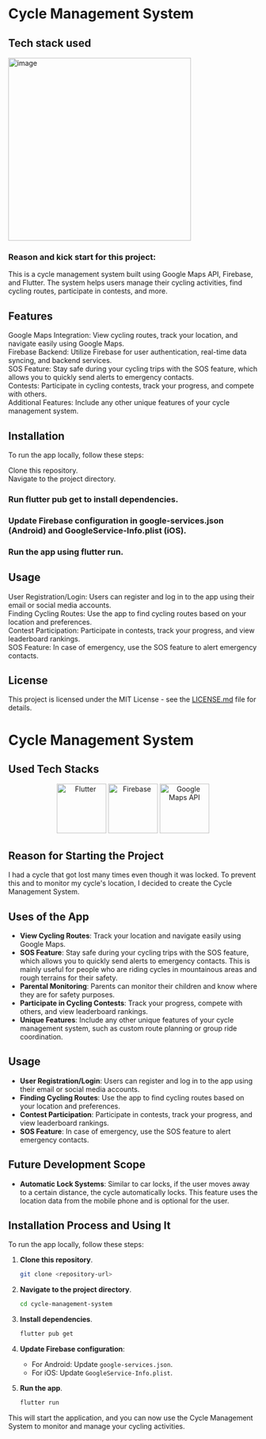 <h1>Cycle Management System</h1> 

<h2>Tech stack used</h2>
<img width="369" alt="image" src="https://github.com/saikrishy3808u3qr3pur3q/Cycle-Management-Sysytem/assets/114069009/61c42699-bf36-463d-bd11-60a0d56fe7fe">


<h3>Reason and kick start for this project:</h3>

This is a cycle management system built using Google Maps API, Firebase, and Flutter. The system helps users manage their cycling activities, find cycling routes, participate in contests, and more.

## Features
Google Maps Integration: View cycling routes, track your location, and navigate easily using Google Maps. <br/>
Firebase Backend: Utilize Firebase for user authentication, real-time data syncing, and backend services. <br/>
SOS Feature: Stay safe during your cycling trips with the SOS feature, which allows you to quickly send alerts to emergency contacts. <br/>
Contests: Participate in cycling contests, track your progress, and compete with others. <br/>
Additional Features: Include any other unique features of your cycle management system. <br/>
## Installation
To run the app locally, follow these steps:

Clone this repository. <br/>
Navigate to the project directory. <br/>
### Run flutter pub get to install dependencies.
### Update Firebase configuration in google-services.json (Android) and GoogleService-Info.plist (iOS).
### Run the app using flutter run.
## Usage
User Registration/Login: Users can register and log in to the app using their email or social media accounts. <br/>
Finding Cycling Routes: Use the app to find cycling routes based on your location and preferences. <br/>
Contest Participation: Participate in contests, track your progress, and view leaderboard rankings. <br/>
SOS Feature: In case of emergency, use the SOS feature to alert emergency contacts. <br/>

## License

This project is licensed under the MIT License - see the [LICENSE.md](LICENSE.md) file for details.





# Cycle Management System

## Used Tech Stacks

<p align="center">
  <img src="https://storage.googleapis.com/cms-storage-bucket/0dbfcc7a59cd1cf16282.png" alt="Flutter" width="100">
  <img src="https://firebase.google.com/downloads/brand-guidelines/PNG/logo-standard.png" alt="Firebase" width="100">
  <img src="https://developers.google.com/maps/images/maps-icon.svg" alt="Google Maps API" width="100">
</p>

## Reason for Starting the Project

I had a cycle that got lost many times even though it was locked. To prevent this and to monitor my cycle's location, I decided to create the Cycle Management System.

## Uses of the App

- **View Cycling Routes**: Track your location and navigate easily using Google Maps.
- **SOS Feature**: Stay safe during your cycling trips with the SOS feature, which allows you to quickly send alerts to emergency contacts. This is mainly useful for people who are riding cycles in mountainous areas and rough terrains for their safety.
- **Parental Monitoring**: Parents can monitor their children and know where they are for safety purposes.
- **Participate in Cycling Contests**: Track your progress, compete with others, and view leaderboard rankings.
- **Unique Features**: Include any other unique features of your cycle management system, such as custom route planning or group ride coordination.

## Usage

- **User Registration/Login**: Users can register and log in to the app using their email or social media accounts.
- **Finding Cycling Routes**: Use the app to find cycling routes based on your location and preferences.
- **Contest Participation**: Participate in contests, track your progress, and view leaderboard rankings.
- **SOS Feature**: In case of emergency, use the SOS feature to alert emergency contacts.

## Future Development Scope

- **Automatic Lock Systems**: Similar to car locks, if the user moves away to a certain distance, the cycle automatically locks. This feature uses the location data from the mobile phone and is optional for the user.

## Installation Process and Using It

To run the app locally, follow these steps:

1. **Clone this repository**.
    ```sh
    git clone <repository-url>
    ```

2. **Navigate to the project directory**.
    ```sh
    cd cycle-management-system
    ```

3. **Install dependencies**.
    ```sh
    flutter pub get
    ```

4. **Update Firebase configuration**:
    - For Android: Update `google-services.json`.
    - For iOS: Update `GoogleService-Info.plist`.

5. **Run the app**.
    ```sh
    flutter run
    ```

This will start the application, and you can now use the Cycle Management System to monitor and manage your cycling activities.
